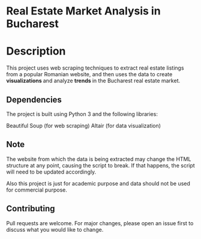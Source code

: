 <h1>Real Estate Market Analysis in Bucharest</h1>


<h1><b> Description </b></h1>
This project uses web scraping techniques to extract real estate listings from a popular Romanian website, and then uses the data to create <b> visualizations </b> and analyze <b> trends </b> in the Bucharest real estate market.

<h2><b> Dependencies </b></h2>
The project is built using Python 3 and the following libraries:

Beautiful Soup (for web scraping)
Altair (for data visualization)

<h2><b> Note </b></h2>
The website from which the data is being extracted may change the HTML structure at any point, causing the script to break. If that happens, the script will need to be updated accordingly.

Also this project is just for academic purpose and data should not be used for commercial purpose.

<h2><b> Contributing </b></h2>
Pull requests are welcome. For major changes, please open an issue first to discuss what you would like to change.


